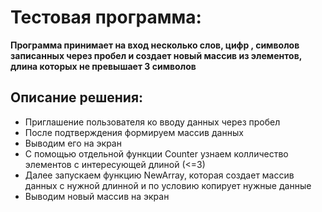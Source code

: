 # Тестовая программа:

**Программа принимает на вход несколько слов, цифр , символов записанных
через пробел и создает новый массив из элементов, длина которых не превышает 3 символов**

## Описание решения:
* Приглашение пользователя ко вводу данных через пробел
* После подтверждения формируем массив данных
* Выводим его на экран
* С помощью отдельной функции Counter узнаем колличество элементов с интересующей длиной (<=3)
* Далее запускаем функцию NewArray, которая создает массив данных с нужной длинной и по условию копирует нужные данные
* Выводим новый массив на экран


